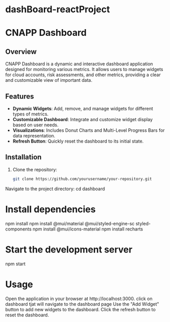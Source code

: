 # dashBoard-reactProject
# CNAPP Dashboard

## Overview
CNAPP Dashboard is a dynamic and interactive dashboard application designed for monitoring various metrics. It allows users to manage widgets for cloud accounts, risk assessments, and other metrics, providing a clear and customizable view of important data.

## Features
- **Dynamic Widgets**: Add, remove, and manage widgets for different types of metrics.
- **Customizable Dashboard**: Integrate and customize widget display based on user needs.
- **Visualizations**: Includes Donut Charts and Multi-Level Progress Bars for data representation.
- **Refresh Button**: Quickly reset the dashboard to its initial state.

## Installation
1. Clone the repository:
   ```bash
   git clone https://github.com/yourusername/your-repository.git

Navigate to the project directory:
cd dashboard

# Install dependencies
npm install
npm install @mui/material @mui/styled-engine-sc styled-components
npm install @mui/icons-material
npm install recharts

# Start the development server
npm start

# Usage
Open the application in your browser at http://localhost:3000.
click on dashboard tjat will navigate to the dashboard page
Use the "Add Widget" button to add new widgets to the dashboard.
Click the refresh button to reset the dashboard. 

